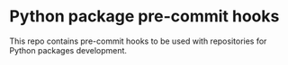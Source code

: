 # Python package pre-commit hooks

This repo contains pre-commit hooks to be used with repositories for Python packages development.

